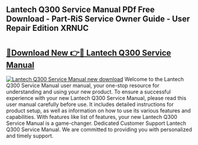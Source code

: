 ## Lantech Q300 Service Manual PDf Free Download - Part-RiS Service Owner Guide - User Repair Edition XRNUC

# <h2><a href="http://bc40909.oget.top/?id=Lantech+Q300+Service+Manual">🔗Download New 👉🔴 Lantech Q300 Service Manual</a></h2>

[![Lantech Q300 Service Manual new download](https://i.imgur.com/5g1atiW.png)](http://bc40909.oget.top/?id=Lantech+Q300+Service+Manual)
Welcome to the Lantech Q300 Service Manual user manual, your one-stop resource for understanding and using your new product. To ensure a successful experience with your new Lantech Q300 Service Manual, please read this user manual carefully before use. It includes detailed instructions for product setup, as well as information on how to use its various features and capabilities. With features like list of features, your new Lantech Q300 Service Manual is a game-changer. Dedicated Customer Support Lantech Q300 Service Manual. We are committed to providing you with personalized and timely support.
